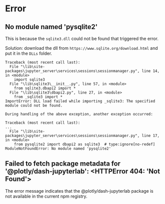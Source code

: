 # Error

## No module named 'pysqlite2'
This is because the `sqlite3.dll` could not be found that triggered the error.

Solution: download the dll from `https://www.sqlite.org/download.html` and put it in the `DLLs` folder.
```
Traceback (most recent call last):
  File "\lib\site-packages\jupyter_server\services\sessions\sessionmanager.py", line 14, in <module>
    import sqlite3
  File "\lib\sqlite3\__init__.py", line 57, in <module>
    from sqlite3.dbapi2 import *
  File "\lib\sqlite3\dbapi2.py", line 27, in <module>
    from _sqlite3 import *
ImportError: DLL load failed while importing _sqlite3: The specified module could not be found.

During handling of the above exception, another exception occurred:

Traceback (most recent call last):
...
  File "\lib\site-packages\jupyter_server\services\sessions\sessionmanager.py", line 17, in <module>
    from pysqlite2 import dbapi2 as sqlite3  # type:ignore[no-redef]
ModuleNotFoundError: No module named 'pysqlite2'
```

## Failed to fetch package metadata for '@plotly/dash-jupyterlab': <HTTPError 404: 'Not Found'>
The error message indicates that the @plotly/dash-jupyterlab package is not available in the current npm registry. 
